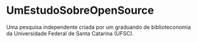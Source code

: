 # UmEstudoSobreOpenSource
Uma pesquisa independente criada por um graduando de biblioteconomia da Universidade Federal de Santa Catarina (UFSC).
